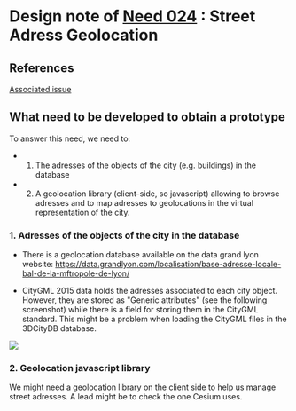 # Design note of [Need 024](https://github.com/MEPP-team/RICT/blob/master/Doc/Devel/Needs/Need024.md) : Street Adress Geolocation 

## References

[Associated issue](https://github.com/MEPP-team/RICT/issues/49)

## What need to be developed to obtain a prototype

To answer this need, we need to:
  * 1. The adresses of the objects of the city (e.g. buildings) in the database
  * 2. A geolocation library (client-side, so javascript) allowing to browse adresses and to map adresses to geolocations in the virtual representation of the city.  
  
### 1. Adresses of the objects of the city in the database

* There is a geolocation database available on the data grand lyon website: https://data.grandlyon.com/localisation/base-adresse-locale-bal-de-la-mftropole-de-lyon/

* CityGML 2015 data holds the adresses associated to each city object. However, they are stored as "Generic attributes" (see the following screenshot) while there is a field for storing them in the CityGML standard. This might be a problem when loading the CityGML files in the 3DCityDB database. 

![](images/CityGMLAdresses.jpg)

### 2. Geolocation javascript library

We might need a geolocation library on the client side to help us manage street adresses. A lead might be to check the one Cesium uses.


